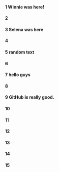#### 1 Winnie was here!
#### 2
#### 3 Selena was here
#### 4
#### 5 random text
#### 6
#### 7 hello guys
#### 8
#### 9 GitHub is really good.
#### 10
#### 11
#### 12
#### 13
#### 14
#### 15
